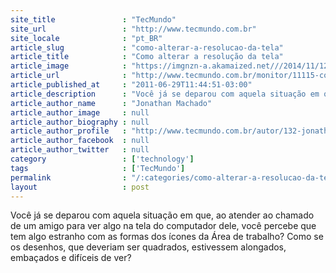 ```yaml
---
site_title               : "TecMundo"
site_url                 : "http://www.tecmundo.com.br"
site_locale              : "pt_BR"
article_slug             : "como-alterar-a-resolucao-da-tela"
article_title            : "Como alterar a resolução da tela"
article_image            : "https://imgnzn-a.akamaized.net///2014/11/12/12111934411189-t1200x480.jpg"
article_url              : "http://www.tecmundo.com.br/monitor/11115-como-alterar-a-resolucao-da-tela.htm"
article_published_at     : "2011-06-29T11:44:51-03:00"
article_description      : "Você já se deparou com aquela situação em que, ao atender ao chamado de um amigo para ver algo na tela do computador dele, você percebe que tem algo estranho com as formas dos ícones da Área de trabalho? Como se os desenhos, que deveriam ser quadrados, estivessem alongados, embaçados e difíceis de ver?"
article_author_name      : "Jonathan Machado"
article_author_image     : null
article_author_biography : null
article_author_profile   : "http://www.tecmundo.com.br/autor/132-jonathan-machado/"
article_author_facebook  : null
article_author_twitter   : null
category                 : ['technology']
tags                     : ['TecMundo']
permalink                : "/:categories/como-alterar-a-resolucao-da-tela/"
layout                   : post
---
```


Você já se deparou com aquela situação em que, ao atender ao chamado de um amigo para ver algo na tela do computador dele, você percebe que tem algo estranho com as formas dos ícones da Área de trabalho? Como se os desenhos, que deveriam ser quadrados, estivessem alongados, embaçados e difíceis de ver?
